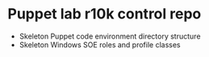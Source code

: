 # Puppet lab r10k control repo
- Skeleton Puppet code environment directory structure 
- Skeleton Windows SOE roles and profile classes
